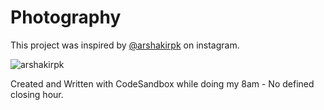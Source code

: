 # Photography

This project was inspired by [@arshakirpk](https://www.instagram.com/arshakirpk/?hl=en) on instagram.

![arshakirpk](https://user-images.githubusercontent.com/18448626/131720229-74d07e39-b5fa-482c-9c3f-ee1f4650eb96.PNG)


Created and Written with CodeSandbox while doing my 8am - No defined closing hour.
